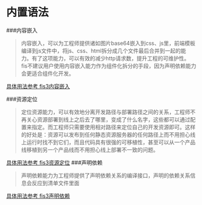 # 内置语法

###内容嵌入

> 内容嵌入，可以为工程师提供诸如图片base64嵌入到css、js里，前端模板编译到js文件中，将js、css、html拆分成几个文件最后合并到一起的能力。有了这项能力，可以有效的减少http请求数，提升工程的可维护性。 fis不建议用户使用内容嵌入能力作为组件化拆分的手段，因为声明依赖能力会更适合组件化开发。

[具体用法参考 fis3内容嵌入](http://fis.baidu.com/fis3/docs/user-dev/inline.html)

###资源定位

> 定位资源能力，可以有效地分离开发路径与部署路径之间的关系，工程师不再关心资源部署到线上之后去了哪里，变成了什么名字，这些都可以通过配置来指定。而工程师只需要使用相对路径来定位自己的开发资源即可。这样的好处是：资源可以发布到任何静态资源服务器的任何路径上而不用担心线上运行时找不到它们，而且代码具有很强的可移植性，甚至可以从一个产品线移植到另一个产品线而不用担心线上部署不一致的问题。

[具体用法参考 fis3资源定位](http://fis.baidu.com/fis3/docs/user-dev/uri.html)
###声明依赖

> 声明依赖能力为工程师提供了声明依赖关系的编译接口，声明的依赖关系信息会反应到清单文件里面


[具体用法参考 fis3声明依赖](http://fis.baidu.com/fis3/docs/user-dev/require.html)